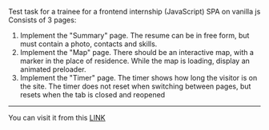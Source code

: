 Test task for a trainee for a frontend internship (JavaScript)
SPA on vanilla js
Consists of 3 pages:
1. Implement the "Summary" page. The resume can be in free form, but must contain a photo, contacts and skills.
2. Implement the "Map" page. There should be an interactive map, with a marker in the place of residence. While the map is loading, display an animated preloader.
3. Implement the "Timer" page. The timer shows how long the visitor is on the site. The timer does not reset when switching between pages, but resets when the tab is closed and reopened
---
You can visit it from this [LINK](https://reigen06.github.io/Web-bee-test-assignment/ "link on my page")

